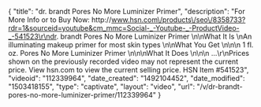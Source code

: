 {
    "title": "dr. brandt Pores No More Luminizer Primer",
    "description": "For More Info or to Buy Now: http:\/\/www.hsn.com\/products\/seo\/8358733?rdr=1&sourceid=youtube&cm_mmc=Social-_-Youtube-_-ProductVideo-_-541523\r\ndr. brandt Pores No More Luminizer Primer  \n\nWhat It Is \nAn illuminating makeup primer for most skin types \n\nWhat You Get \n\n\n    1 fl. oz. Pores No More Luminizer Primer \n\n\nWhat It Does \n\n\n   ...\r\nPrices shown on the previously recorded video may not represent the current price.  View hsn.com to view the current selling price. HSN Item #541523",
    "videoid": "112339964",
    "date_created": "1492104452",
    "date_modified": "1503418155",
    "type": "captivate",
    "layout": "video",
    "url": "\/v\/dr-brandt-pores-no-more-luminizer-primer\/112339964"
}